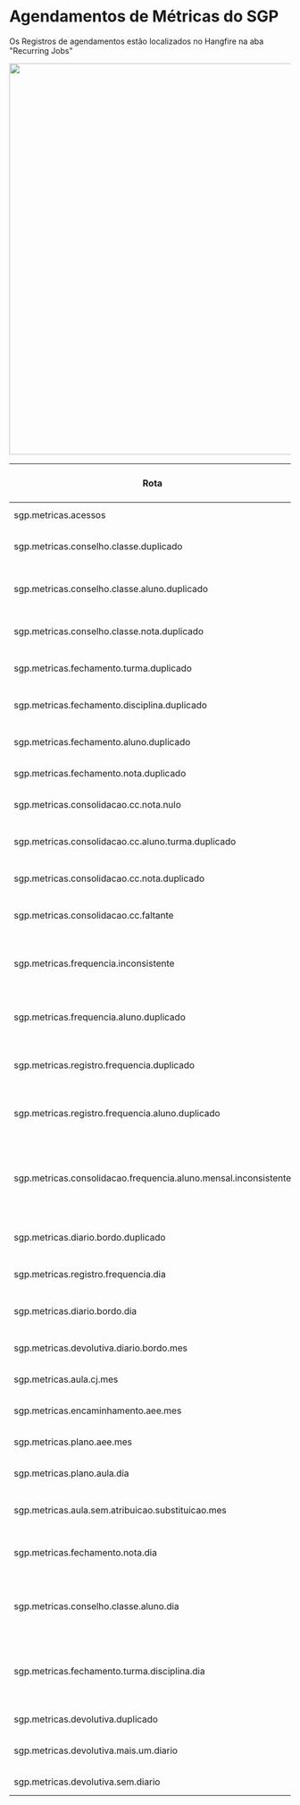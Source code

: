 # Agendamentos de Métricas do SGP

Os Registros de agendamentos estão localizados no Hangfire na aba "Recurring Jobs"

<img src="../img/agendamento_hangfire.png" width="700" class="center">

| Rota | Descrição | Hora (GMT-3) |
| --- | --- | :---: |
| sgp.metricas.acessos | Quantidade de acessos diários ao SGP | 01:00 |
| sgp.metricas.conselho.classe.duplicado | Registros de conselho de classe para o mesmo fechamento | 01:00 |
| sgp.metricas.conselho.classe.aluno.duplicado | Registros de conselho de classe aluno para o mesmo conselho de classe | 01:15 |
| sgp.metricas.conselho.classe.nota.duplicado | Registros de notas de conselho de classe para o mesmo aluno | 01:30 |
| sgp.metricas.fechamento.turma.duplicado | Registros de fechamento para a mesma turma e periodo escolar | 01:00 |
| sgp.metricas.fechamento.disciplina.duplicado | Registros de fechamento disciplina para o mesmo fechamento | 01:15 |
| sgp.metricas.fechamento.aluno.duplicado | Registros de fechamento aluno para o mesmo componente | 01:30 |
| sgp.metricas.fechamento.nota.duplicado | Registros de fechamento nota para o mesmo aluno | 01:45 |
| sgp.metricas.consolidacao.cc.nota.nulo | Registros de consolidação de CC com nota e conceito nulos | 02:00 |
| sgp.metricas.consolidacao.cc.aluno.turma.duplicado | Registros de consolidação de aluno/turma duplicados | 02:00 |
| sgp.metricas.consolidacao.cc.nota.duplicado | Registros de consolidação de CC nota duplicados | 02:15 |
| sgp.metricas.consolidacao.cc.faltante | Fechamento ou Conselho de Classe que não gerou consolidação | 02:00 |
| sgp.metricas.frequencia.inconsistente | Registro frequencia_aluno com relação ao numero de aulas e presenças dos alunos | 02:00 |
| sgp.metricas.frequencia.aluno.duplicado | Registro frequencia_aluno duplicados para o mesmo aluno, turma e bimestre | 02:15 |
| sgp.metricas.registro.frequencia.duplicado | Registro de registro_frequencia duplicados para mesma aula | 02:00 |
| sgp.metricas.registro.frequencia.aluno.duplicado | Registro de registro_frequencia_aluno duplicados para mesmo registro_frequencia | 02:15 |
| sgp.metricas.consolidacao.frequencia.aluno.mensal.inconsistente | Registro de inconsistencia em calculo de consolidação mensal de frequencia com relação aos numeros de aula e ausencias existentes | 02:15 |
| sgp.metricas.diario.bordo.duplicado | Registro DiarioBordo duplicados para mesma aula | 02:00 |
| sgp.metricas.registro.frequencia.dia | Quantidade de registros de frequência lançados por dia/mês | 01:00 |
| sgp.metricas.diario.bordo.dia | Quantidade de diários de bordo lançados por dia/mês | 01:00 |
| sgp.metricas.devolutiva.diario.bordo.mes | Quantidade de devolutivas lançadas por mês | 01:00 |
| sgp.metricas.aula.cj.mes | Quantidade de aulas CJ lançadas por mês | 01:00 |
| sgp.metricas.encaminhamento.aee.mes | Quantidade de encaminhamentos AEE lançados por mês | 01:00 |
| sgp.metricas.plano.aee.mes | Quantidade de planos AEE lançados por mês | 01:00 |
| sgp.metricas.plano.aula.dia | Quantidade de planos de aula lançados por dia/mês | 01:00 |
| sgp.metricas.aula.sem.atribuicao.substituicao.mes | Quantidade de aulas sem atribuição/substituição por mês | 01:00 |
| sgp.metricas.fechamento.nota.dia | Quantidade de notas finais lançadas (fechamentos nota) por dia/bimestre | 02:00 |
| sgp.metricas.conselho.classe.aluno.dia | Quantidade de estudantes com conselho de classe (conselhos classe aluno) por dia/bimestre | 02:00 |
| sgp.metricas.fechamento.turma.disciplina.dia | Quantidade de componentes com fechamento (fechamentos turma disciplina) por dia/bimestre | 02:00 |
| sgp.metricas.devolutiva.duplicado | Registro de devolutiva duplicados | 02:00 |
| sgp.metricas.devolutiva.mais.um.diario | Registro de devolutiva em mais de um diário de bordo | 02:00 |
| sgp.metricas.devolutiva.sem.diario | Registro de devolutiva sem diário de bordo | 02:00 |
